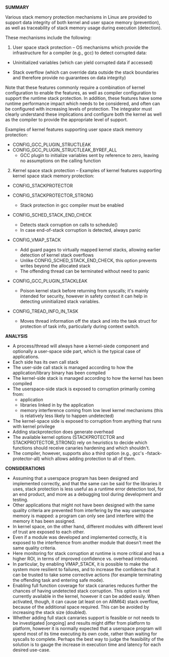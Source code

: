 **SUMMARY**

Various stack memory protection mechanisms in Linux are provided to support data integrity of both kernel and user space memory (prevention), as well as traceability of stack memory usage during execution (detection).

These mechanisms include the following:

1. User space stack protection – OS mechanisms which provide the infrastructure for a compiler (e.g., gcc) to detect corrupted data:

  - Uninitialized variables (which can yield corrupted data if accessed)

  - Stack overflow (which can override data outside the stack boundaries and therefore provide no guarantees on data integrity)

Note that these features commonly require a combination of kernel configuration to enable the features, as well as compiler configuration to support the runtime stack protection.  In addition, these features have some runtime performance impact which needs to be considered, and often can be configured with increasing levels of protection.  The integrator must clearly understand these implications and configure both the kernel as well as the compiler to provide the appropriate level of support.

Examples of kernel features supporting user space stack memory protection:

  * CONFIG_GCC_PLUGIN_STRUCTLEAK
  * CONFIG_GCC_PLUGIN_STRUCTLEAK_BYREF_ALL
      * GCC plugin to initialize variables sent by reference to zero, leaving no assumptions on the calling function

 2. Kernel space stack protection – Examples of kernel features supporting kernel space stack memory protection:

  * CONFIG_STACKPROTECTOR
  * CONFIG_STACKPROTECTOR_STRONG
      * Stack protection in gcc compiler must be enabled

  * CONFIG_SCHED_STACK_END_CHECK
      * Detects stack corruption on calls to schedule()
      * In case end-of-stack corruption is detected, always panic

  * CONFIG_VMAP_STACK
      * Add guard pages to virtually mapped kernel stacks, allowing earlier detection of kernel stack overflows
      * Unlike CONFIG_SCHED_STACK_END_CHECK, this option prevents writes beyond the allocated stack
      * The offending thread can be terminated without need to panic

  * CONFIG_GCC_PLUGIN_STACKLEAK
      * Poison kernel stack before returning from syscalls; it's mainly intended for security, however in safety context it can help in detecting uninitialized stack variables.

  * CONFIG_TREAD_INFO_IN_TASK
      * Moves thread information off the stack and into the task struct for protection of task info, particularly during context switch.

**ANALYSIS**
  * A process/thread will always have a kernel-siede component and optionally a user-space side part, which is the typical case of applications.
  * Each side has its own call stack
  * The user-side call stack is managed according to how the application/library binary has been compiled
  * The kernel-side stack is managed according to how the kernel has been compiled
  * The userspace-side stack is exposed to corruption primarily coming from:
     * application
     * libraries linked in by the application
     * memory interference coming from low level kernel mechanisms (this is relatively less likely to happen undetected)
  * The kernel-space side is exposed to corruption from anything that runs with kernel privilege
  * Adding stackprotection does generate overhead
  * The available kernel options (STACKPROTECTOR and STACKPROTECTOR_STRONG) rely on heuristics to decide which functions should receive canaries hardening and which shouldn't.
  * The compiler, however, supports also a third option (e.g., gcc's -fstack-protector-all) which allows adding protection to all of them.
   
 
**CONSIDERATIONS**
  * Assuming that a userspace program has been designed and implemented correctly, and that the same can be said for the libraries it uses, stack protection is less useful as a runtime error detection tool, for an end product, and more as a debugging tool during development and testing.
  * Other applications that might not have been designed with the same quality criteria are prevented from interfering by the way userspace memory is mapped: a program can only see (and interfere with) the memory it has been assigned.
  * In kernel space, on the other hand, different modules with different level of trust are exposed to each other.
  * Even if a module was developed and implemented correctly, it is exposed to the interference from another module that doesn't meet the same quality criteria.
  * Here monitoring for stack corruption at runtime is more critical and has a higher ROI, in terms of improved confidence vs. overhead introduced.
  * In particular, by enabling VMAP_STACK, it is possible to make the system more resilient to failures, and to increase the confidence that it can be trusted to take some corrective actions (for example terminating the offending task and entering safe mode).
  * Enabling full function coverage for stack canaries reduces further the chances of having undetected stack corruption. This option is not currently available in the kernel, however it can be added easily. When activated, though, it can cause (at least on on ARM64) stack overflow, because of the additional space required. This can be avoided by increasing the stack size (doubled).
  * Whether adding full stack canraries support is feasible or not needs to be investigated [ongoing] and results might differ from platform to platform, however it is normally expected that a userspace program will spend most of its time executing its own code, rather than waiting for syscalls to complete. Perhaps the best way to judge the feasibility of the solution is to gauge the increase in execution time and latency for each desired use-case.
